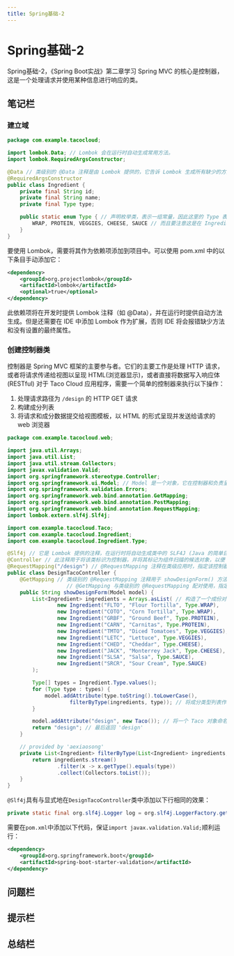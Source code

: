 ```yaml
---
title: Spring基础-2
---
```


# Spring基础-2

Spring基础-2，《Spring Boot实战》第二章学习
Spring MVC 的核心是控制器，这是一个处理请求并使用某种信息进行响应的类。

## 笔记栏
### 建立域
```Java
package com.example.tacocloud;

import lombok.Data; // Lombok 会在运行时自动生成常用方法。
import lombok.RequiredArgsConstructor;

@Data // 类级别的 @Data 注释是由 Lombok 提供的，它告诉 Lombok 生成所有缺少的方法，以及接受所有 final 属性作为参数的构造函数。通过使用 Lombok，可以让 Ingredient 的代码保持整洁。
@RequiredArgsConstructor
public class Ingredient {
    private final String id;
    private final String name;
    private final Type type;

    public static enum Type { // 声明枚举类，表示一组常量，因此这里的 Type 表示一组 Ingredient 的类型，比如奶酪和蛋黄酱等等
        WRAP, PROTEIN, VEGGIES, CHEESE, SAUCE // 而且要注意这是在 Ingredient 类里面声明的一个静态类，只能访问静态的成员变量和方法，参考：https://www.cnblogs.com/Alex--Yang/p/3386863.html
    }
}

```

要使用 Lombok，需要将其作为依赖项添加到项目中。可以使用 pom.xml 中的以下条目手动添加它：

```xml
<dependency>
    <groupId>org.projectlombok</groupId>
    <artifactId>lombok</artifactId>
    <optional>true</optional>
</dependency>
```

此依赖项将在开发时提供 Lombok 注释（如 @Data），并在运行时提供自动方法生成。但是还需要在 IDE 中添加 Lombok 作为扩展，否则 IDE 将会报错缺少方法和没有设置的最终属性。

### 创建控制器类
控制器是 Spring MVC 框架的主要参与者。它们的主要工作是处理 HTTP 请求，或者将请求传递给视图以呈现 HTML(浏览器显示)，或者直接将数据写入响应体(RESTful)
对于 Taco Cloud 应用程序，需要一个简单的控制器来执行以下操作：
1. 处理请求路径为 `/design` 的 HTTP GET 请求
2. 构建成分列表
3. 将请求和成分数据提交给视图模板，以 HTML 的形式呈现并发送给请求的 web 浏览器

```Java
package com.example.tacocloud.web;

import java.util.Arrays;
import java.util.List;
import java.util.stream.Collectors;
import javax.validation.Valid;
import org.springframework.stereotype.Controller;
import org.springframework.ui.Model; // Model 是一个对象，它在控制器和负责呈现数据的视图之间传输数据
import org.springframework.validation.Errors;
import org.springframework.web.bind.annotation.GetMapping;
import org.springframework.web.bind.annotation.PostMapping;
import org.springframework.web.bind.annotation.RequestMapping;
import lombok.extern.slf4j.Slf4j;

import com.example.tacocloud.Taco;
import com.example.tacocloud.Ingredient;
import com.example.tacocloud.Ingredient.Type;

@Slf4j // 它是 Lombok 提供的注释，在运行时将自动生成类中的 SLF4J (Java 的简单日志门面，https://www.slf4j.org/）记录器)
@Controller // 此注释用于将该类标识为控制器，并将其标记为组件扫描的候选对象，以便 Spring 将发现该类，并在 Spring 应用程序上下文中自动创建 DesignTacoController 实例作为 bean
@RequestMapping("/design") // @RequestMapping 注释在类级应用时，指定该控制器处理的请求的类型。在本例中，它指定 DesignTacoController 将处理路径以 /design 开头的请求
public class DesignTacoController {
    @GetMapping // 类级别的 @RequestMapping 注释用于 showDesignForm() 方法时，可以用 @GetMapping 注释进行改进
                   // @GetMapping 与类级别的 @RequestMapping 配对使用，指定何时接收 /design 的 HTTP GET 请求，showDesignForm() 将用来处理请求
    public String showDesignForm(Model model) {
        List<Ingredient> ingredients = Arrays.asList( // 构造了一个成份对象列表
                new Ingredient("FLTO", "Flour Tortilla", Type.WRAP),
                new Ingredient("COTO", "Corn Tortilla", Type.WRAP),
                new Ingredient("GRBF", "Ground Beef", Type.PROTEIN),
                new Ingredient("CARN", "Carnitas", Type.PROTEIN),
                new Ingredient("TMTO", "Diced Tomatoes", Type.VEGGIES),
                new Ingredient("LETC", "Lettuce", Type.VEGGIES),
                new Ingredient("CHED", "Cheddar", Type.CHEESE),
                new Ingredient("JACK", "Monterrey Jack", Type.CHEESE),
                new Ingredient("SLSA", "Salsa", Type.SAUCE),
                new Ingredient("SRCR", "Sour Cream", Type.SAUCE)
        );

        Type[] types = Ingredient.Type.values();
        for (Type type : types) {
            model.addAttribute(type.toString().toLowerCase(),
                    filterByType(ingredients, type)); // 将成分类型列表作为属性添加到传递到 showDesignForm() 里的 Model 对象，而放置在 Model 类属性中的数据被复制到 servlet 响应属性中，视图可以在其中找到它们
        }

        model.addAttribute("design", new Taco()); // 将一个 Taco 对象命名为 design 作为属性添加到 Model 对象，design 也是将用于向浏览器呈现 Model 的视图的逻辑名称
        return "design"; // 最后返回 'design'
    }

    // provided by 'aexiaosong'
    private List<Ingredient> filterByType(List<Ingredient> ingredients, Type type) {
        return ingredients.stream()
                .filter(x -> x.getType().equals(type))
                .collect(Collectors.toList());
    }
}

```

`@Slf4j`具有与显式地在`DesignTacoController`类中添加以下行相同的效果：
```Java
private static final org.slf4j.Logger log = org.slf4j.LoggerFactory.getLogger(DesignTacoController.class);
```

需要在`pom.xml`中添加以下代码，保证`import javax.validation.Valid;`顺利运行：
```xml
<dependency>
    <groupId>org.springframework.boot</groupId>
    <artifactId>spring-boot-starter-validation</artifactId>
</dependency>
```



## 问题栏

## 提示栏

## 总结栏